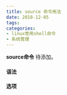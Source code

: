 ```yaml
---
title: source 命令用法
date: 2018-12-05
tags:
categories: 
- linux常用shell命令
- 系统管理
---
```

**source命令** 待添加。
<!-- more --> 
#### **语法**


#### **选项**
